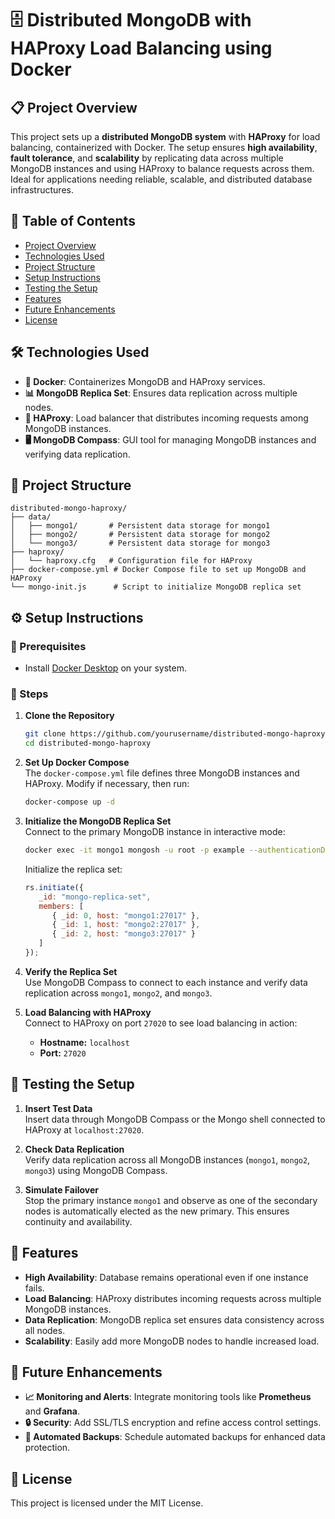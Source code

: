# 🗄️ Distributed MongoDB with HAProxy Load Balancing using Docker

## 📋 Project Overview

This project sets up a **distributed MongoDB system** with **HAProxy** for load balancing, containerized with Docker. The setup ensures **high availability**, **fault tolerance**, and **scalability** by replicating data across multiple MongoDB instances and using HAProxy to balance requests across them. Ideal for applications needing reliable, scalable, and distributed database infrastructures.

## 📑 Table of Contents
- [Project Overview](#-project-overview)
- [Technologies Used](#-technologies-used)
- [Project Structure](#-project-structure)
- [Setup Instructions](#-setup-instructions)
- [Testing the Setup](#-testing-the-setup)
- [Features](#-features)
- [Future Enhancements](#-future-enhancements)
- [License](#-license)

## 🛠️ Technologies Used
- **🐳 Docker**: Containerizes MongoDB and HAProxy services.
- **📊 MongoDB Replica Set**: Ensures data replication across multiple nodes.
- **🔀 HAProxy**: Load balancer that distributes incoming requests among MongoDB instances.
- **🖥️ MongoDB Compass**: GUI tool for managing MongoDB instances and verifying data replication.

## 📂 Project Structure

```plaintext
distributed-mongo-haproxy/
├── data/
│   ├── mongo1/       # Persistent data storage for mongo1
│   ├── mongo2/       # Persistent data storage for mongo2
│   └── mongo3/       # Persistent data storage for mongo3
├── haproxy/
│   └── haproxy.cfg   # Configuration file for HAProxy
├── docker-compose.yml # Docker Compose file to set up MongoDB and HAProxy
└── mongo-init.js      # Script to initialize MongoDB replica set
```

## ⚙️ Setup Instructions

### 🔧 Prerequisites
- Install [Docker Desktop](https://www.docker.com/products/docker-desktop) on your system.

### 📝 Steps

1. **Clone the Repository**  
   ```bash
   git clone https://github.com/yourusername/distributed-mongo-haproxy.git
   cd distributed-mongo-haproxy
   ```

2. **Set Up Docker Compose**  
   The `docker-compose.yml` file defines three MongoDB instances and HAProxy. Modify if necessary, then run:
   ```bash
   docker-compose up -d
   ```

3. **Initialize the MongoDB Replica Set**  
   Connect to the primary MongoDB instance in interactive mode:
   ```bash
   docker exec -it mongo1 mongosh -u root -p example --authenticationDatabase admin
   ```
   Initialize the replica set:
   ```javascript
   rs.initiate({
      _id: "mongo-replica-set",
      members: [
         { _id: 0, host: "mongo1:27017" },
         { _id: 1, host: "mongo2:27017" },
         { _id: 2, host: "mongo3:27017" }
      ]
   });
   ```

4. **Verify the Replica Set**  
   Use MongoDB Compass to connect to each instance and verify data replication across `mongo1`, `mongo2`, and `mongo3`.

5. **Load Balancing with HAProxy**  
   Connect to HAProxy on port `27020` to see load balancing in action:
   - **Hostname:** `localhost`
   - **Port:** `27020`

## 🧪 Testing the Setup

1. **Insert Test Data**  
   Insert data through MongoDB Compass or the Mongo shell connected to HAProxy at `localhost:27020`.
   
2. **Check Data Replication**  
   Verify data replication across all MongoDB instances (`mongo1`, `mongo2`, `mongo3`) using MongoDB Compass.

3. **Simulate Failover**  
   Stop the primary instance `mongo1` and observe as one of the secondary nodes is automatically elected as the new primary. This ensures continuity and availability.

## 🌟 Features

- **High Availability**: Database remains operational even if one instance fails.
- **Load Balancing**: HAProxy distributes incoming requests across multiple MongoDB instances.
- **Data Replication**: MongoDB replica set ensures data consistency across all nodes.
- **Scalability**: Easily add more MongoDB nodes to handle increased load.

## 🚀 Future Enhancements

- **📈 Monitoring and Alerts**: Integrate monitoring tools like **Prometheus** and **Grafana**.
- **🔒 Security**: Add SSL/TLS encryption and refine access control settings.
- **💾 Automated Backups**: Schedule automated backups for enhanced data protection.

## 📜 License

This project is licensed under the MIT License.
